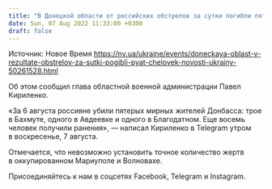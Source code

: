 ```yaml
---
title: "В Донецкой области от российских обстрелов за сутки погибли пять человек"
date: Sun, 07 Aug 2022 11:33:00 +0300
draft: false
---
```

Источник: Новое Время https://nv.ua/ukraine/events/doneckaya-oblast-v-rezultate-obstrelov-za-sutki-pogibli-pyat-chelovek-novosti-ukrainy-50261528.html


Об этом сообщил глава областной военной администрации Павел Кириленко.

«За 6 августа россияне убили пятерых мирных жителей Донбасса: трое в Бахмуте, одного в Авдеевке и одного в Благодатном. Еще восемь человек получили ранения», — написал Кириленко в Telegram утром в воскресенье, 7 августа.

Отмечается, что невозможно установить точное количество жертв в оккупированном Мариуполе и Волновахе.

Присоединяйтесь к нам в соцсетях Facebook, Telegram и Instagram.
